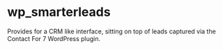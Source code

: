 # wp_smarterleads
Provides for a CRM like interface, sitting on top of leads captured via the Contact For 7 WordPress plugin. 
